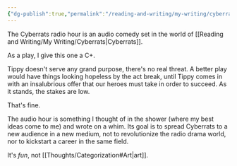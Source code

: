 ```yaml
---
{"dg-publish":true,"permalink":"/reading-and-writing/my-writing/cyberrats-radio-hour/","tags":["writing","games","capitalism"],"noteIcon":""}
---
```



The Cyberrats radio hour is an audio comedy set in the world of [[Reading and Writing/My Writing/Cyberrats\|Cyberrats]].

As a play, I give this one a C+. 

Tippy doesn't serve any grand purpose, there's no real threat. A better play would have things looking hopeless by the act break, until Tippy comes in with an insalubrious offer that our heroes must take in order to succeed. As it stands, the stakes are low.

That's fine.

The audio hour is something I thought of in the shower (where my best ideas come to me) and wrote on a whim. Its goal is to spread Cyberrats to a new audience in a new medium, not to revolutionize the radio drama world, nor to kickstart a career in the same field.

It's *fun*, not [[Thoughts/Categorization#Art\|art]].